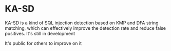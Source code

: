 # KA-SD

 KA-SD is a kind of SQL injection detection based on KMP and DFA string matching, which can effectively improve the detection rate and reduce false positives. It's still in development
 
 It's public for others to improve on it

